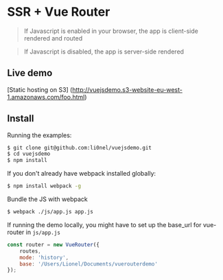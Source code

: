 # SSR + Vue Router

> If Javascript is enabled in your browser, the app is client-side rendered and routed
 
> If Javascript is disabled, the app is server-side rendered

## Live demo

[Static hosting on S3] (http://vuejsdemo.s3-website-eu-west-1.amazonaws.com/foo.html)

## Install

Running the examples:

``` bash
$ git clone git@github.com:li0nel/vuejsdemo.git
$ cd vuejsdemo
$ npm install
```

If you don't already have webpack installed globally:

```bash
$ npm install webpack -g
```

Bundle the JS with webpack

```bash
$ webpack ./js/app.js app.js
```

If running the demo locally, you might have to set up the base_url for vue-router in `js/app.js`

```javascript
const router = new VueRouter({
    routes,
    mode: 'history',
    base: '/Users/Lionel/Documents/vuerouterdemo'
});
```